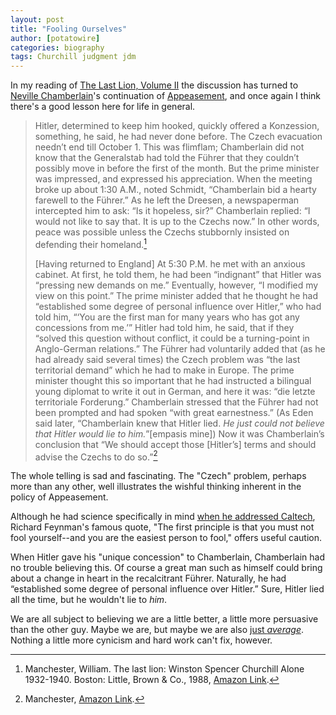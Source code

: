 ```yaml
---
layout: post
title: "Fooling Ourselves"
author: [potatowire]
categories: biography
tags: Churchill judgment jdm
---
```


In my reading of [The Last Lion, Volume II](https://www.amazon.com/dp/product/B0092XHV4Y/&tag=potatowire-20) the discussion has turned to [Neville Chamberlain](https://en.m.wikipedia.org/wiki/Neville_Chamberlain)'s continuation of [Appeasement](https://en.wikipedia.org/wiki/Appeasement), and once again I think there's a good lesson here for life in general.

> Hitler, determined to keep him hooked, quickly offered a Konzession, something, he said, he had never done before. The Czech evacuation needn’t end till October 1. This was flimflam; Chamberlain did not know that the Generalstab had told the Führer that they couldn’t possibly move in before the first of the month. But the prime minister was impressed, and expressed his appreciation. When the meeting broke up about 1:30 A.M., noted Schmidt, “Chamberlain bid a hearty farewell to the Führer.” As he left the Dreesen, a newspaperman intercepted him to ask: “Is it hopeless, sir?” Chamberlain replied: “I would not like to say that. It is up to the Czechs now.” In other words, peace was possible unless the Czechs stubbornly insisted on defending their homeland.[^1]
>
> [Having returned to England] At 5:30 P.M. he met with an anxious cabinet. At first, he told them, he had been “indignant” that Hitler was “pressing new demands on me.” Eventually, however, “I modified my view on this point.” The prime minister added that he thought he had “established some degree of personal influence over Hitler,” who had told him, “‘You are the first man for many years who has got any concessions from me.’” Hitler had told him, he said, that if they “solved this question without conflict, it could be a turning-point in Anglo-German relations.” The Führer had voluntarily added that (as he had already said several times) the Czech problem was “the last territorial demand” which he had to make in Europe. The prime minister thought this so important that he had instructed a bilingual young diplomat to write it out in German, and here it was: “die letzte territoriale Forderung.” Chamberlain stressed that the Führer had not been prompted and had spoken “with great earnestness.” (As Eden said later, “Chamberlain knew that Hitler lied. *He just could not believe that Hitler would lie to him.*”[empasis mine]) Now it was Chamberlain’s conclusion that “We should accept those [Hitler’s] terms and should advise the Czechs to do so.”[^2]

The whole telling is sad and fascinating. The "Czech" problem, perhaps more than any other, well illustrates the wishful thinking inherent in the policy of Appeasement. 

Although he had science specifically in mind [when he addressed Caltech](https://www.farnamstreetblog.com/2015/11/cargo-cult-science/), Richard Feynman's famous quote, "The first principle is that you must not fool yourself--and you are the easiest person to fool," offers useful caution.

When Hitler gave his "unique concession" to Chamberlain, Chamberlain had no trouble believing this. Of course a great man such as himself could bring about a change in heart in the recalcitrant Führer. Naturally, he had “established some degree of personal influence over Hitler.” Sure, Hitler lied all the time, but he wouldn't lie to *him*.

We are all subject to believing we are a little better, a little more persuasive than the other guy. Maybe we are, but maybe we are also [just *average*](https://en.m.wikipedia.org/wiki/Illusory_superiority). Nothing a little more cynicism and hard work can't fix, however. 

[^1]: Manchester, William. The last lion: Winston Spencer Churchill Alone 1932-1940. Boston: Little, Brown & Co., 1988, [Amazon Link](http://a.co/7IpDUWO).

[^2]: Manchester, [Amazon Link](http://a.co/e9LMyAO).